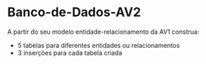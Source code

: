 # Banco-de-Dados-AV2

A partir do seu modelo entidade-relacionamento da AV1 construa:

<ul>
    <li>5 tabelas para diferentes entidades ou relacionamentos</li>
    <li>3 inserções para cada tabela criada</li>
</ul>